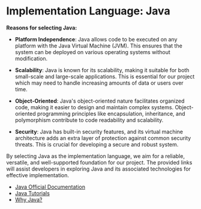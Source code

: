 # Implementation Language: Java

**Reasons for selecting Java:**

  + **Platform Independence**: Java allows code to be executed on any platform with the Java Virtual Machine (JVM). This ensures that the system can be deployed on various operating systems without modification.

  + **Scalability**: Java is known for its scalability, making it suitable for both small-scale and large-scale applications. This is essential for our project which may need to handle increasing amounts of data or users over time.

  + **Object-Oriented**: Java's object-oriented nature facilitates organized code, making it easier to design and maintain complex systems. Object-oriented programming principles like encapsulation, inheritance, and polymorphism contribute to code readability and scalability.

  + **Security**: Java has built-in security features, and its virtual machine architecture adds an extra layer of protection against common security threats. This is crucial for developing a secure and robust system.

By selecting Java as the implementation language, we aim for a reliable, versatile, and well-supported foundation for our project. The provided links will assist developers in exploring Java and its associated technologies for effective implementation. 

  + [Java Official Documentation](https://docs.oracle.com/en/java/)
  + [Java Tutorials](https://docs.oracle.com/javase/tutorial/)
  + [Why Java?](https://www.java.com/en/download/help/whatis_java.html)

